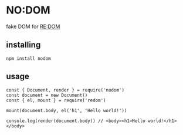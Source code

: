 # NO:DOM
fake DOM for [RE:DOM](https://redom.js.org)

## installing
```
npm install nodom
```

## usage
```
const { Document, render } = require('nodom')
const document = new Document()
const { el, mount } = require('redom')

mount(document.body, el('h1', 'Hello world!'))

console.log(render(document.body)) // <body><h1>Hello world!</h1></body>
```
